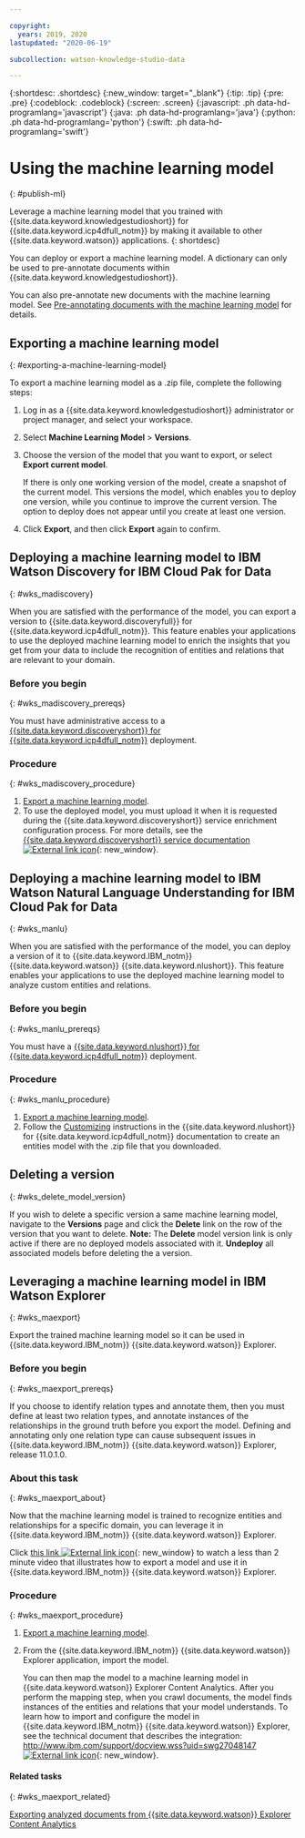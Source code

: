 ```yaml
---

copyright:
  years: 2019, 2020
lastupdated: "2020-06-19"

subcollection: watson-knowledge-studio-data

---
```


{:shortdesc: .shortdesc}
{:new_window: target="_blank"}
{:tip: .tip}
{:pre: .pre}
{:codeblock: .codeblock}
{:screen: .screen}
{:javascript: .ph data-hd-programlang='javascript'}
{:java: .ph data-hd-programlang='java'}
{:python: .ph data-hd-programlang='python'}
{:swift: .ph data-hd-programlang='swift'}

# Using the machine learning model
{: #publish-ml}

Leverage a machine learning model that you trained with {{site.data.keyword.knowledgestudioshort}} for {{site.data.keyword.icp4dfull_notm}} by making it available to other {{site.data.keyword.watson}} applications.
{: shortdesc}

You can deploy or export a machine learning model. A dictionary can only be used to pre-annotate documents within {{site.data.keyword.knowledgestudioshort}}.

You can also pre-annotate new documents with the machine learning model. See [Pre-annotating documents with the machine learning model](/docs/watson-knowledge-studio-data?topic=watson-knowledge-studio-data-preannotation#wks_preannotsire) for details.

## Exporting a machine learning model
{: #exporting-a-machine-learning-model}

To export a machine learning model as a .zip file, complete the following steps:

1. Log in as a {{site.data.keyword.knowledgestudioshort}} administrator or project manager, and select your workspace.
2. Select **Machine Learning Model** > **Versions**.
3. Choose the version of the model that you want to export, or select **Export current model**.

    If there is only one working version of the model, create a snapshot of the current model. This versions the model, which enables you to deploy one version, while you continue to improve the current version. The option to deploy does not appear until you create at least one version.

4. Click **Export**, and then click **Export** again to confirm.

## Deploying a machine learning model to IBM Watson Discovery for IBM Cloud Pak for Data
{: #wks_madiscovery}

When you are satisfied with the performance of the model, you can export a version to {{site.data.keyword.discoveryfull}} for {{site.data.keyword.icp4dfull_notm}}. This feature enables your applications to use the deployed machine learning model to enrich the insights that you get from your data to include the recognition of entities and relations that are relevant to your domain.

### Before you begin
{: #wks_madiscovery_prereqs}

You must have administrative access to a [{{site.data.keyword.discoveryshort}} for {{site.data.keyword.icp4dfull_notm}}](/docs/discovery-data) deployment.

### Procedure
{: #wks_madiscovery_procedure}

1. [Export a machine learning model](#exporting-a-machine-learning-model).
2. To use the deployed model, you must upload it when it is requested during the {{site.data.keyword.discoveryshort}} service enrichment configuration process. For more details, see the [{{site.data.keyword.discoveryshort}} service documentation ![External link icon](../../icons/launch-glyph.svg "External link icon")](/docs/discovery-data?topic=discovery-data-machinelearning-enrichment#machinelearning-enrichment){: new_window}.

## Deploying a machine learning model to IBM Watson Natural Language Understanding for IBM Cloud Pak for Data
{: #wks_manlu}

When you are satisfied with the performance of the model, you can deploy a version of it to {{site.data.keyword.IBM_notm}} {{site.data.keyword.watson}} {{site.data.keyword.nlushort}}. This feature enables your applications to use the deployed machine learning model to analyze custom entities and relations.

### Before you begin
{: #wks_manlu_prereqs}

You must have a [{{site.data.keyword.nlushort}} for {{site.data.keyword.icp4dfull_notm}}](/docs/natural-language-understanding-data) deployment.

### Procedure
{: #wks_manlu_procedure}

1. [Export a machine learning model](#exporting-a-machine-learning-model).
2. Follow the [Customizing](/docs/natural-language-understanding-data?topic=natural-language-understanding-data-customizing) instructions in the {{site.data.keyword.nlushort}} for {{site.data.keyword.icp4dfull_notm}} documentation to create an entities model with the .zip file that you downloaded.

## Deleting a version
{: #wks_delete_model_version}

If you wish to delete a specific version a same machine learning model, navigate to the **Versions** page and click the **Delete** link on the row of the version that you want to delete.
**Note:** The **Delete** model version link is only active if there are no deployed models associated with it. **Undeploy** all associated models before deleting the a version.

## Leveraging a machine learning model in IBM Watson Explorer
{: #wks_maexport}

Export the trained machine learning model so it can be used in {{site.data.keyword.IBM_notm}} {{site.data.keyword.watson}} Explorer.

### Before you begin
{: #wks_maexport_prereqs}

If you choose to identify relation types and annotate them, then you must define at least two relation types, and annotate instances of the relationships in the ground truth before you export the model. Defining and annotating only one relation type can cause subsequent issues in {{site.data.keyword.IBM_notm}} {{site.data.keyword.watson}} Explorer, release 11.0.1.0.

### About this task
{: #wks_maexport_about}

Now that the machine learning model is trained to recognize entities and relationships for a specific domain, you can leverage it in {{site.data.keyword.IBM_notm}} {{site.data.keyword.watson}} Explorer.

Click [this link ![External link icon](../../icons/launch-glyph.svg "External link icon")](https://www.youtube.com/watch?v=1VoS-xczBow&amp;feature=youtu.be){: new_window} to watch a less than 2 minute video that illustrates how to export a model and use it in {{site.data.keyword.IBM_notm}} {{site.data.keyword.watson}} Explorer.

### Procedure
{: #wks_maexport_procedure}

1. [Export a machine learning model](#exporting-a-machine-learning-model).
1. From the {{site.data.keyword.IBM_notm}} {{site.data.keyword.watson}} Explorer application, import the model.

    You can then map the model to a machine learning model in {{site.data.keyword.watson}} Explorer Content Analytics. After you perform the mapping step, when you crawl documents, the model finds instances of the entities and relations that your model understands. To learn how to import and configure the model in {{site.data.keyword.IBM_notm}} {{site.data.keyword.watson}} Explorer, see the technical document that describes the integration: [http://www.ibm.com/support/docview.wss?uid=swg27048147 ![External link icon](../../icons/launch-glyph.svg "External link icon")](http://www.ibm.com/support/docview.wss?uid=swg27048147){: new_window}.

#### Related tasks
{: #wks_maexport_related}

[Exporting analyzed documents from {{site.data.keyword.watson}} Explorer Content Analytics](/docs/watson-knowledge-studio-data?topic=watson-knowledge-studio-data-preannotation#wks_uimawexca)
